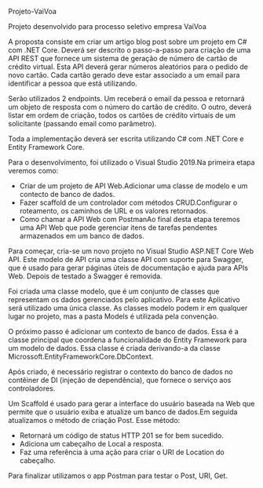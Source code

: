 Projeto-VaiVoa

Projeto desenvolvido para processo seletivo empresa VaiVoa

A proposta consiste em criar um artigo blog post sobre um projeto em C# com .NET Core. Deverá ser descrito o passo-a-passo para criação de uma API REST que fornece um sistema de geração de número de cartão de crédito virtual. Esta API deverá gerar números aleatórios para o pedido de novo cartão. Cada cartão gerado deve estar associado a um email para identificar a pessoa que está utilizando. 

Serão utilizados 2 endpoints. Um receberá o email da pessoa e retornará um objeto de resposta com o número do cartão de crédito. O outro, deverá listar em ordem de criação, todos os cartões de crédito virtuais de um solicitante (passando email como parâmetro).

Toda a implementação deverá ser escrita utilizando C# com .NET Core e Entity Framework Core.

Para o desenvolvimento, foi utilizado o Visual Studio 2019.Na primeira etapa veremos como:
- Criar de um projeto de API Web.Adicionar uma classe de modelo e um contecto de banco de dados.
- Fazer scaffold de um controlador com métodos CRUD.Configurar o roteamento, os caminhos de URL e os valores retornados.
- Como chamar a API Web com PostmanAo final desta etapa teremos uma API Web que pode gerenciar itens de tarefas pendentes armazenados em um banco de dados.

Para começar, cria-se um novo projeto no Visual Studio ASP.NET Core Web API. Este modelo de API cria uma classe API com suporte para Swagger, que é usado para gerar páginas úteis de documentação e ajuda para APIs Web. Depois de testado a Swagger é removida.

Foi criada uma classe modelo, que é um conjunto de classes que representam os dados gerenciados pelo aplicativo. Para este Aplicativo será utilizado uma única classe. As classes modelo podem ir em qualquer lugar no projeto, mas a pasta Models é utilizada pela convenção.

O próximo passo é adicionar um contexto de banco de dados. Essa é a classe principal que coordena a funcionalidade do Entity Framework para um modelo de dados. Essa classe é criada derivando-a da classe Microssoft.EntityFrameworkCore.DbContext.

Após criado, é necessário registrar o contexto do banco de dados no contêiner de DI (injeção de dependência), que fornece o serviço aos controladores.

Um Scaffold é usado para gerar a interface do usuário baseada na Web que permite que o usuário exiba e atualize um banco de dados.Em seguida atualizamos o método de criação Post. Esse método:
- Retornará um código de status HTTP 201 se for bem sucedido.
- Adiciona um cabeçalho de Local a resposta.
- Faz uma referência à uma ação para criar o URI de Location do cabeçalho.
 
Para finalizar utilizamos o app Postman para testar o Post, URI, Get.
